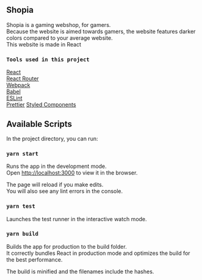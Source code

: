 ## Shopia

Shopia is a gaming webshop, for gamers.<br>
Because the website is aimed towards gamers, the website features darker colors compared to your average website.<br>
This website is made in React<br>

### `Tools used in this project`

[React](https://reactjs.org/)<br>
[React Router](https://reacttraining.com/react-router/)<br>
[Webpack](https://webpack.js.org/)<br>
[Babel](https://babeljs.io/)<br>
[ESLint](https://eslint.org/)<br>
[Prettier](https://prettier.io/)
[Styled Components](https://styled-components.com/)<br>

## Available Scripts

In the project directory, you can run:

### `yarn start`

Runs the app in the development mode.<br>
Open [http://localhost:3000](http://localhost:3000) to view it in the browser.

The page will reload if you make edits.<br>
You will also see any lint errors in the console.

### `yarn test`

Launches the test runner in the interactive watch mode.<br>

### `yarn build`

Builds the app for production to the build folder.<br>
It correctly bundles React in production mode and optimizes the build for the best performance.<br>

The build is minified and the filenames include the hashes.
